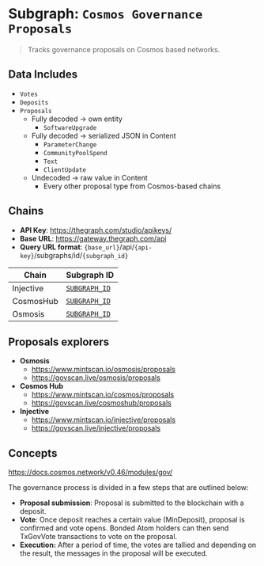 # Subgraph: `Cosmos Governance Proposals`

> Tracks governance proposals on Cosmos based networks.

## Data Includes

- `Votes`
- `Deposits`
- `Proposals`
  - Fully decoded -> own entity
    - `SoftwareUpgrade`
  - Fully decoded -> serialized JSON in Content
    - `ParameterChange`
    - `CommunityPoolSpend`
    - `Text`
    - `ClientUpdate`
  - Undecoded -> raw value in Content
    - Every other proposal type from Cosmos-based chains

## Chains

- **API Key**: <https://thegraph.com/studio/apikeys/>
- **Base URL**: <https://gateway.thegraph.com/api>
- **Query URL format**: `{base_url}`/api/`{api-key}`/subgraphs/id/`{subgraph_id}`

| Chain | Subgraph ID |
| ----- | ----------- |
| Injective   | [`SUBGRAPH_ID`](https://thegraph.com/explorer/subgraphs/SUBGRAPH_ID?view=Query&chain=arbitrum-one) |
| CosmosHub   | [`SUBGRAPH_ID`](https://thegraph.com/explorer/subgraphs/SUBGRAPH_ID?view=Query&chain=arbitrum-one) |
| Osmosis   | [`SUBGRAPH_ID`](https://thegraph.com/explorer/subgraphs/SUBGRAPH_ID?view=Query&chain=arbitrum-one) |

## Proposals explorers

- **Osmosis**
  - <https://www.mintscan.io/osmosis/proposals>
  - <https://govscan.live/osmosis/proposals>
- **Cosmos Hub**
  - <https://www.mintscan.io/cosmos/proposals>
  - <https://govscan.live/cosmoshub/proposals>
- **Injective**
  - <https://www.mintscan.io/injective/proposals>
  - <https://govscan.live/injective/proposals>

## Concepts

<https://docs.cosmos.network/v0.46/modules/gov/>

The governance process is divided in a few steps that are outlined below:

- **Proposal submission**: Proposal is submitted to the blockchain with a deposit.
- **Vote**: Once deposit reaches a certain value (MinDeposit), proposal is confirmed and vote opens. Bonded Atom holders can then send TxGovVote transactions to vote on the proposal.
- **Execution:** After a period of time, the votes are tallied and depending on the result, the messages in the proposal will be executed.
